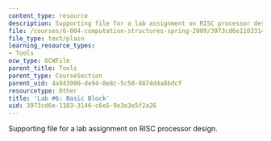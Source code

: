 ```yaml
---
content_type: resource
description: Supporting file for a lab assignment on RISC processor design.
file: /courses/6-004-computation-structures-spring-2009/3973cd6e11033146c6e59e3e3e5f2a26_lab6basicblock.jsim
file_type: text/plain
learning_resource_types:
- Tools
ocw_type: OCWFile
parent_title: Tools
parent_type: CourseSection
parent_uid: 4a943900-de94-8e8c-5c50-0874d4a8bdcf
resourcetype: Other
title: 'Lab #6: Basic Block'
uid: 3973cd6e-1103-3146-c6e5-9e3e3e5f2a26
---
```

Supporting file for a lab assignment on RISC processor design.

